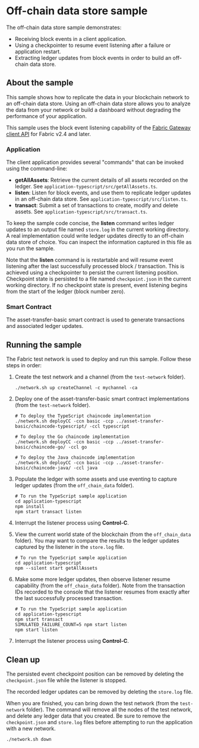 # Off-chain data store sample

The off-chain data store sample demonstrates:

- Receiving block events in a client application.
- Using a checkpointer to resume event listening after a failure or application restart.
- Extracting ledger updates from block events in order to build an off-chain data store.

## About the sample

This sample shows how to replicate the data in your blockchain network to an off-chain data store. Using an off-chain data store allows you to analyze the data from your network or build a dashboard without degrading the performance of your application.

This sample uses the block event listening capability of the [Fabric Gateway client API](https://hyperledger.github.io/fabric-gateway/) for Fabric v2.4 and later.

### Application

The client application provides several "commands" that can be invoked using the command-line:

- **getAllAssets**: Retrieve the current details of all assets recorded on the ledger. See `application-typescript/src/getAllAssets.ts`.
- **listen**: Listen for block events, and use them to replicate ledger updates in an off-chain data store. See `application-typescript/src/listen.ts`.
- **transact**: Submit a set of transactions to create, modify and delete assets. See `application-typescript/src/transact.ts`.

To keep the sample code concise, the **listen** command writes ledger updates to an output file named `store.log` in the current working directory. A real implementation could write ledger updates directly to an off-chain data store of choice. You can inspect the information captured in this file as you run the sample.

Note that the **listen** command is is restartable and will resume event listening after the last successfully processed block / transaction. This is achieved using a checkpointer to persist the current listening position. Checkpoint state is persisted to a file named `checkpoint.json` in the current working directory. If no checkpoint state is present, event listening begins from the start of the ledger (block number zero).

### Smart Contract

The asset-transfer-basic smart contract is used to generate transactions and associated ledger updates.

## Running the sample

The Fabric test network is used to deploy and run this sample. Follow these steps in order:

1. Create the test network and a channel (from the `test-network` folder).

   ```
   ./network.sh up createChannel -c mychannel -ca
   ```

1. Deploy one of the asset-transfer-basic smart contract implementations (from the `test-network` folder).

   ```
   # To deploy the TypeScript chaincode implementation
   ./network.sh deployCC -ccn basic -ccp ../asset-transfer-basic/chaincode-typescript/ -ccl typescript

   # To deploy the Go chaincode implementation
   ./network.sh deployCC -ccn basic -ccp ../asset-transfer-basic/chaincode-go/ -ccl go

   # To deploy the Java chaincode implementation
   ./network.sh deployCC -ccn basic -ccp ../asset-transfer-basic/chaincode-java/ -ccl java
   ```

1. Populate the ledger with some assets and use eventing to capture ledger updates (from the `off_chain_data` folder).

   ```
   # To run the TypeScript sample application
   cd application-typescript
   npm install
   npm start transact listen
   ```

1. Interrupt the listener process using **Control-C**.

1. View the current world state of the blockchain (from the `off_chain_data` folder). You may want to compare the results to the ledger updates captured by the listener in the `store.log` file.

   ```
   # To run the TypeScript sample application
   cd application-typescript
   npm --silent start getAllAssets
   ```

1. Make some more ledger updates, then observe listener resume capability (from the `off_chain_data` folder). Note from the transaction IDs recorded to the console that the listener resumes from exactly after the last successfully processed transaction.

   ```
   # To run the TypeScript sample application
   cd application-typescript
   npm start transact
   SIMULATED_FAILURE_COUNT=5 npm start listen
   npm start listen
   ```

1. Interrupt the listener process using **Control-C**.

## Clean up

The persisted event checkpoint position can be removed by deleting the `checkpoint.json` file while the listener is stopped.

The recorded ledger updates can be removed by deleting the `store.log` file.

When you are finished, you can bring down the test network (from the `test-network` folder). The command will remove all the nodes of the test network, and delete any ledger data that you created. Be sure to remove the `checkpoint.json` and `store.log` files before attempting to run the application with a new network.

```
./network.sh down
```
